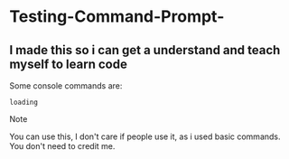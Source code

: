 # Testing-Command-Prompt-
## I made this so i can get a understand and teach myself to learn code

Some console commands are:
```
loading
```










> [!NOTE]
> You can use this, I don't care if people use it, as i used basic commands. You don't need to credit me.

